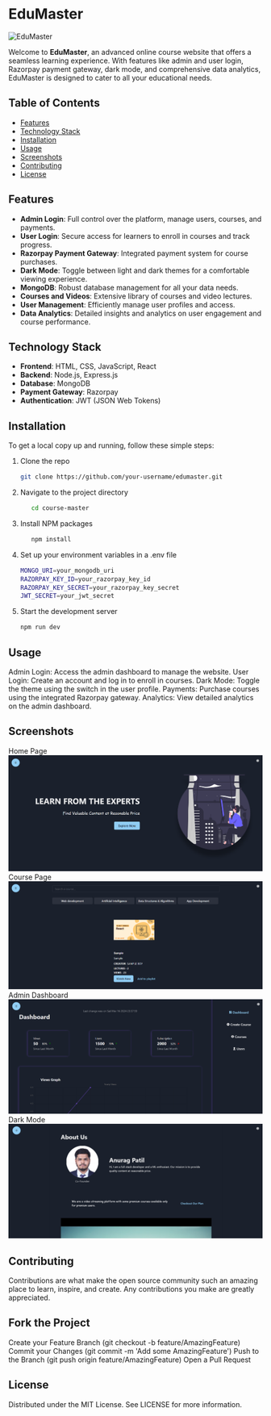 # EduMaster

![EduMaster](https://via.placeholder.com/728x90.png?text=EduMaster)

Welcome to **EduMaster**, an advanced online course website that offers a seamless learning experience. With features like admin and user login, Razorpay payment gateway, dark mode, and comprehensive data analytics, EduMaster is designed to cater to all your educational needs.

## Table of Contents

- [Features](#features)
- [Technology Stack](#technology-stack)
- [Installation](#installation)
- [Usage](#usage)
- [Screenshots](#screenshots)
- [Contributing](#contributing)
- [License](#license)

## Features

- **Admin Login**: Full control over the platform, manage users, courses, and payments.
- **User Login**: Secure access for learners to enroll in courses and track progress.
- **Razorpay Payment Gateway**: Integrated payment system for course purchases.
- **Dark Mode**: Toggle between light and dark themes for a comfortable viewing experience.
- **MongoDB**: Robust database management for all your data needs.
- **Courses and Videos**: Extensive library of courses and video lectures.
- **User Management**: Efficiently manage user profiles and access.
- **Data Analytics**: Detailed insights and analytics on user engagement and course performance.

## Technology Stack

- **Frontend**: HTML, CSS, JavaScript, React
- **Backend**: Node.js, Express.js
- **Database**: MongoDB
- **Payment Gateway**: Razorpay
- **Authentication**: JWT (JSON Web Tokens)

## Installation

To get a local copy up and running, follow these simple steps:

1. Clone the repo
   ```sh
   git clone https://github.com/your-username/edumaster.git
   ```
2. Navigate to the project directory
   ```sh
      cd course-master
   ```
4. Install NPM packages
   ```sh
      npm install
   ```
6. Set up your environment variables in a .env file
   ```sh
   MONGO_URI=your_mongodb_uri
   RAZORPAY_KEY_ID=your_razorpay_key_id
   RAZORPAY_KEY_SECRET=your_razorpay_key_secret
   JWT_SECRET=your_jwt_secret
   ```
8. Start the development server
   ```sh
   npm run dev
   ```

## Usage
Admin Login: Access the admin dashboard to manage the website.
User Login: Create an account and log in to enroll in courses.
Dark Mode: Toggle the theme using the switch in the user profile.
Payments: Purchase courses using the integrated Razorpay gateway.
Analytics: View detailed analytics on the admin dashboard.

## Screenshots

Home Page
![screenshot](https://github.com/Anurag-cod4fun/Images/blob/master/headpage.png)
Course Page
![screenshot](https://github.com/Anurag-cod4fun/Images/blob/master/course.png)
Admin Dashboard
![screenshot](https://github.com/Anurag-cod4fun/Images/blob/master/dashboard.png)
Dark Mode
![screenshot](https://github.com/Anurag-cod4fun/Images/blob/master/about%20me.png)
## Contributing
Contributions are what make the open source community such an amazing place to learn, inspire, and create. Any contributions you make are greatly appreciated.

## Fork the Project
Create your Feature Branch (git checkout -b feature/AmazingFeature)
Commit your Changes (git commit -m 'Add some AmazingFeature')
Push to the Branch (git push origin feature/AmazingFeature)
Open a Pull Request

## License
Distributed under the MIT License. See LICENSE for more information.
